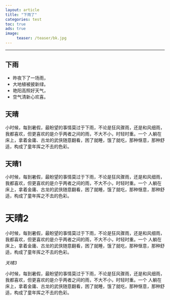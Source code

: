 ```yaml
---
layout: article
title: "下雨了"
categories: test
toc: true
ads: true
image:
     teaser: /teaser/bk.jpg
---
```


---

## 下雨

* 昨夜下了一场雨，
* 大地植被披新绿。
* 艳阳高照好天气，
* 空气清新心欢喜。

## 天晴

小时候，每到暑假，最盼望的事情莫过于下雨，不论是狂风骤雨，还是和风细雨，
我都喜欢，但更喜欢的是介乎两者之间的雨，不大不小，时轻时重。一个 人躺在
床上，拿着金庸、古龙的武侠随意翻看，困了就睡，饿了就吃，那种惬意，那种舒
适，构成了童年挥之不去的色彩。

## 天晴1

小时候，每到暑假，最盼望的事情莫过于下雨，不论是狂风骤雨，还是和风细雨，
我都喜欢，但更喜欢的是介乎两者之间的雨，不大不小，时轻时重。一个 人躺在
床上，拿着金庸、古龙的武侠随意翻看，困了就睡，饿了就吃，那种惬意，那种舒
适，构成了童年挥之不去的色彩。

# 天晴2

小时候，每到暑假，最盼望的事情莫过于下雨，不论是狂风骤雨，还是和风细雨，
我都喜欢，但更喜欢的是介乎两者之间的雨，不大不小，时轻时重。一个 人躺在
床上，拿着金庸、古龙的武侠随意翻看，困了就睡，饿了就吃，那种惬意，那种舒
适，构成了童年挥之不去的色彩。

*天晴3*

小时候，每到暑假，最盼望的事情莫过于下雨，不论是狂风骤雨，还是和风细雨，
我都喜欢，但更喜欢的是介乎两者之间的雨，不大不小，时轻时重。一个 人躺在
床上，拿着金庸、古龙的武侠随意翻看，困了就睡，饿了就吃，那种惬意，那种舒
适，构成了童年挥之不去的色彩。